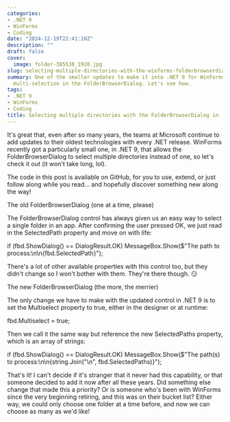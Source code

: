 ```yaml
---
categories:
- .NET 9
- WinForms
- Coding
date: "2024-12-19T22:41:10Z"
description: ""
draft: false
cover:
  image: folder-385530_1920.jpg
slug: selecting-multiple-directories-with-the-winforms-folderbrowserdialog-in-dotnet
summary: One of the smaller updates to make it into .NET 9 for WinForms was allowing
  multi-selection in the FolderBrowserDialog. Let's see how.
tags:
- .NET 9
- WinForms
- Coding
title: Selecting multiple directories with the FolderBrowserDialog in .NET 9
---
```



It's great that, even after so many years, the teams at Microsoft continue to add updates to their oldest technologies with every .NET release. WinForms recently got a particularly small one, in .NET 9, that allows the FolderBrowserDialog to select multiple directories instead of one, so let's check it out (it won't take long, lol).



The code in this post is available on GitHub, for you to use, extend, or just follow along while you read... and hopefully discover something new along the way!




The old FolderBrowserDialog (one at a time, please)

The FolderBrowserDialog control has always given us an easy way to select a single folder in an app. After confirming the user pressed OK, we just read in the SelectedPath property and move on with life:

if (fbd.ShowDialog() == DialogResult.OK)
    MessageBox.Show($"The path to process:\n\n{fbd.SelectedPath}");

There's a lot of other available properties with this control too, but they didn't change so I won't bother with them. They're there though. 😏


The new FolderBrowserDialog (the more, the merrier)

The only change we have to make with the updated control in .NET 9 is to set the Multiselect property to true, either in the designer or at runtime:

fbd.Multiselect = true;

Then we call it the same way but reference the new SelectedPaths property, which is an array of strings:

if (fbd.ShowDialog() == DialogResult.OK)
    MessageBox.Show($"The path(s) to process:\n\n{string.Join("\n", fbd.SelectedPaths)}");

That's it! I can't decide if it's stranger that it never had this capability, or that someone decided to add it now after all these years. Did something else change that made this a priority? Or is someone who's been with WinForms since the very beginning retiring, and this was on their bucket list? Either way, we could only choose one folder at a time before, and now we can choose as many as we'd like!
